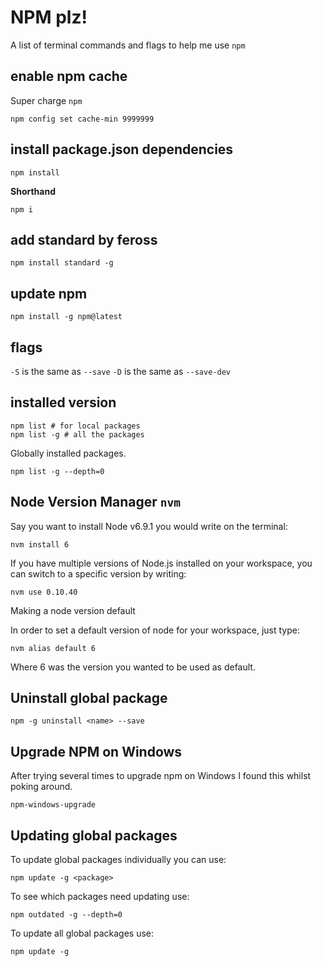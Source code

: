 # NPM plz!

A list of terminal commands and flags to help me use `npm` 

## enable npm cache

Super charge `npm`

```shell
npm config set cache-min 9999999
```

## install package.json dependencies 

```shell
npm install
```

**Shorthand**

```shell
npm i
```

## add standard by feross

```shell
npm install standard -g
```

## update npm

```shell
npm install -g npm@latest
```

## flags

`-S` is the same as `--save`
`-D` is the same as `--save-dev`

## installed version

```shell
npm list # for local packages 
npm list -g # all the packages
```

Globally installed packages.

```shell
npm list -g --depth=0
```

## Node Version Manager `nvm`

Say you want to install Node v6.9.1 you would write on the terminal:

```shell
nvm install 6
```

If you have multiple versions of Node.js installed on your workspace, you can switch to a specific version by writing:

```shell
nvm use 0.10.40
```

Making a node version default

In order to set a default version of node for your workspace, just type:

```shell
nvm alias default 6
```

Where 6 was the version you wanted to be used as default.

## Uninstall global package

```shell
npm -g uninstall <name> --save
```

## Upgrade NPM on Windows

After trying several times to upgrade npm on Windows I found this whilst poking around.

```shell
npm-windows-upgrade
```

## Updating global packages

To update global packages individually you can use:

```shell
npm update -g <package>
```

To see which packages need updating use:

```shell
npm outdated -g --depth=0
```

To update all global packages use:

```shell
npm update -g
```

